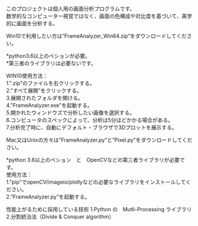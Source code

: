 このプロジェクトは個人用の画面分析プログラムです。\
数学的なコンピューター視覚ではなく、画面の色構成や対比度を基づいて、美学的に画面を分析する。

Win10で利用したい方は”FrameAnalyzer_Win64.zip”をダウンロードしてください。

*python3.6以上のべションが必要。\
*第三者のライブラリは必要ないです。

WIN10使用方法：\
1.".zip"のファイルを右クリックする。\
2."すべて展開"をクリックする。\
3.展開されたフォルダを開ける。\
4."FrameAnalyzer.exe"を起動する。\
5.開かれたウィンドウズで分析したい画像を選択する。\
6.コンピュータのスペックによって、分析は5分ほどかかる場合がある。\
7.分析完了時に、自動にデフォルト・ブラウザで3Dプロットを展示する。


Mac又はUnixの方々は”FrameAnalyzer.py”と”Pixel.py”をダウンロードしてください。

*python 3.6以上のべション　と　OpenCVなどの第三者ライブラリが必要です。\
使用方法：\
1."pip"でopenCV/imageio/plotlyなどの必要なライブラリをインストールしてください。\
2.”FrameAnalyzer.py”を起動する。

性能上がるために採用している技術
1.Python の　Mutli-Processing ライブラリ
2.分割統治法（Divide & Conquer algorithm）
